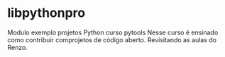# libpythonpro
Modulo exemplo projetos Python curso pytools
Nesse curso é ensinado como contribuir comprojetos de código aberto.
Revisitando as aulas do Renzo.